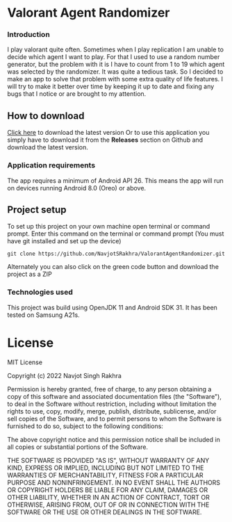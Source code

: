 # Valorant Agent Randomizer
### Introduction
I play valorant quite often. Sometimes when I play replication I am unable to 
decide which agent I want to play. For that I used to use a random number generator,
but the problem with it is I have to count from 1 to 19 which agent was selected
by the randomizer. It was quite a tedious task. So I decided to make an app to
solve that problem with some extra quality of life features. I will try to make
it better over time by keeping it up to date and fixing any bugs that I notice
 or are brought to my attention.
## How to download
[Click here](https://github.com/NavjotSRakhra/ValorantAgentRandomizer/releases/download/v1.1.6/Valorant.Agent.Randomizer.v1.1.6.apk) to download the latest version Or to use this application you simply have to download it from the **Releases** section
on Github and download the latest version.
### Application requirements
The app requires a minimum of Android API 26. This means the app will run on 
devices running Android 8.0 (Oreo) or above.
## Project setup
To set up this project on your own machine open terminal or command prompt. Enter
this command on the terminal or command prompt (You must have git installed and 
set up the device)

``git clone https://github.com/NavjotSRakhra/ValorantAgentRandomizer.git``

Alternately you can also click on the green code button and download the project
as a ZIP

### Technologies used
This project was build using OpenJDK 11 and Android SDK 31. It has been tested on Samsung A21s.

# License
MIT License

Copyright (c) 2022 Navjot Singh Rakhra

Permission is hereby granted, free of charge, to any person obtaining a copy
of this software and associated documentation files (the "Software"), to deal
in the Software without restriction, including without limitation the rights
to use, copy, modify, merge, publish, distribute, sublicense, and/or sell
copies of the Software, and to permit persons to whom the Software is
furnished to do so, subject to the following conditions:

The above copyright notice and this permission notice shall be included in all
copies or substantial portions of the Software.

THE SOFTWARE IS PROVIDED "AS IS", WITHOUT WARRANTY OF ANY KIND, EXPRESS OR
IMPLIED, INCLUDING BUT NOT LIMITED TO THE WARRANTIES OF MERCHANTABILITY,
FITNESS FOR A PARTICULAR PURPOSE AND NONINFRINGEMENT. IN NO EVENT SHALL THE
AUTHORS OR COPYRIGHT HOLDERS BE LIABLE FOR ANY CLAIM, DAMAGES OR OTHER
LIABILITY, WHETHER IN AN ACTION OF CONTRACT, TORT OR OTHERWISE, ARISING FROM,
OUT OF OR IN CONNECTION WITH THE SOFTWARE OR THE USE OR OTHER DEALINGS IN THE
SOFTWARE.
